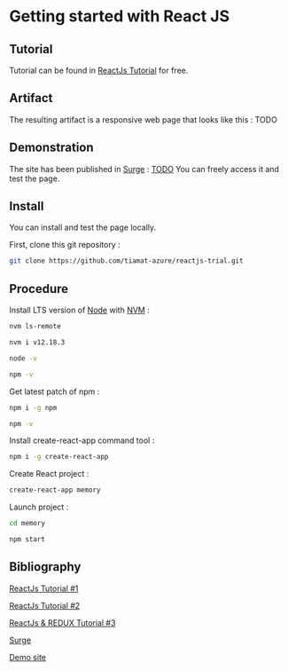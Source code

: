 # Getting started with React JS

## Tutorial

Tutorial can be found in [ReactJs Tutorial](https://openclassrooms.com/fr/courses/4664381-realisez-une-application-web-avec-react-js) for free.

## Artifact

The resulting artifact is a responsive web page that looks like this : TODO

## Demonstration

The site has been published in [Surge](https://surge.sh/) : [TODO](https://tailwindcss-trial.surge.sh/)
You can freely access it and test the page.

## Install

You can install and test the page locally.

First, clone this git repository :

```bash
git clone https://github.com/tiamat-azure/reactjs-trial.git
```

## Procedure

Install LTS version of [Node](https://nodejs.org/) with [NVM]([https://link](https://github.com/nvm-sh/nvm)) :

```bash
nvm ls-remote

nvm i v12.18.3

node -v

npm -v
```

Get latest patch of npm :

```bash
npm i -g npm

npm -v
```

Install create-react-app command tool :

```bash
npm i -g create-react-app
```

Create React project :

```bash
create-react-app memory
```

Launch project :

```bash
cd memory

npm start
```

## Bibliography

[ReactJs Tutorial #1](https://openclassrooms.com/fr/courses/4664381-realisez-une-application-web-avec-react-js)

[ReactJs Tutorial #2](https://www.youtube.com/watch?v=Ke90Tje7VS0)

[ReactJs & REDUX Tutorial #3](teropa.info/blog/2015/09/10/full-stack-redux-tutorial.html)

[Surge](https://surge.sh/)

[Demo site](https://tailwindcss-trial.surge.sh/)
